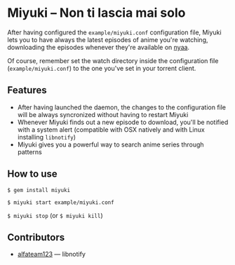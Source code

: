 Miyuki – Non ti lascia mai solo
===============================
After having configured the `example/miyuki.conf` configuration file, Miyuki lets you to have always the latest episodes of anime you're watching, downloading the episodes whenever they're available on [nyaa](http://nyaa.se).

Of course, remember set the watch directory inside the configuration file (`example/miyuki.conf`) to the one you've set in your torrent client.

Features
--------
- After having launched the daemon, the changes to the configuration file will be always syncronized without having to restart Miyuki
- Whenever Miyuki finds out a new episode to download, you'll be notified with a system alert (compatible with OSX natively and with Linux installing `libnotify`)
- Miyuki gives you a powerful way to search anime series through patterns

How to use
----------
`$ gem install miyuki`

`$ miyuki start example/miyuki.conf`

`$ miyuki stop` (or `$ miyuki kill`)

Contributors
------------
- [alfateam123](https://github.com/alfateam123) — libnotify
